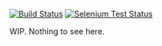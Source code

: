 [![Build Status](https://travis-ci.org/birtles/anforget.png?branch=master)](https://travis-ci.org/birtles/anforget)
[![Selenium Test Status](https://saucelabs.com/browser-matrix/birtles.svg)](https://saucelabs.com/u/birtles)

WIP. Nothing to see here.
